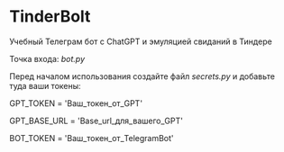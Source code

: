 # TinderBolt
Учебный Телеграм бот с ChatGPT и эмуляцией свиданий в Тиндере

Точка входа: *bot.py*

Перед началом использования создайте файл *secrets.py* и добавьте туда ваши токены:

GPT_TOKEN = 'Ваш_токен_от_GPT'

GPT_BASE_URL = 'Base_url_для_вашего_GPT' 

BOT_TOKEN = 'Ваш_токен_от_TelegramBot' 

